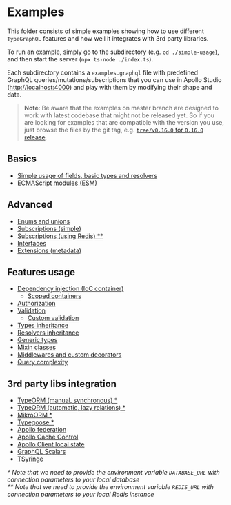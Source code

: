 # Examples

This folder consists of simple examples showing how to use different `TypeGraphQL` features and how well it integrates with 3rd party libraries.

To run an example, simply go to the subdirectory (e.g. `cd ./simple-usage`), and then start the server (`npx ts-node ./index.ts`).

Each subdirectory contains a `examples.graphql` file with predefined GraphQL queries/mutations/subscriptions that you can use in Apollo Studio (<http://localhost:4000>) and play with them by modifying their shape and data.

> **Note**: Be aware that the examples on master branch are designed to work with latest codebase that might not be released yet.
> So if you are looking for examples that are compatible with the version you use, just browse the files by the git tag, e.g. [`tree/v0.16.0` for `0.16.0` release](https://github.com/MichalLytek/type-graphql/tree/v0.16.0/examples).

## Basics

- [Simple usage of fields, basic types and resolvers](./simple-usage)
- [ECMAScript modules (ESM)](./esm)

## Advanced

- [Enums and unions](./enums-and-unions)
- [Subscriptions (simple)](./simple-subscriptions)
- [Subscriptions (using Redis) \*\*](./redis-subscriptions)
- [Interfaces](./interfaces-inheritance)
- [Extensions (metadata)](./extensions)

## Features usage

- [Dependency injection (IoC container)](./using-container)
  - [Scoped containers](./using-scoped-container)
- [Authorization](./authorization)
- [Validation](./automatic-validation)
  - [Custom validation](./custom-validation)
- [Types inheritance](./interfaces-inheritance)
- [Resolvers inheritance](./resolvers-inheritance)
- [Generic types](./generic-types)
- [Mixin classes](./mixin-classes)
- [Middlewares and custom decorators](./middlewares-custom-decorators)
- [Query complexity](./query-complexity)

## 3rd party libs integration

- [TypeORM (manual, synchronous) \*](./typeorm-basic-usage)
- [TypeORM (automatic, lazy relations) \*](./typeorm-lazy-relations)
- [MikroORM \*](./mikro-orm)
- [Typegoose \*](./typegoose)
- [Apollo federation](./apollo-federation)
- [Apollo Cache Control](./apollo-cache)
- [Apollo Client local state](./apollo-client)
- [GraphQL Scalars](./graphql-scalars)
- [TSyringe](./tsyringe)

_\* Note that we need to provide the environment variable `DATABASE_URL` with connection parameters to your local database_ \
_\*\* Note that we need to provide the environment variable `REDIS_URL` with connection parameters to your local Redis instance_
